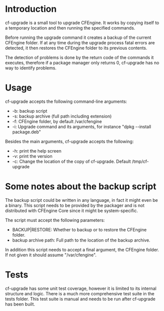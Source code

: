 # Introduction
cf-upgrade is a small tool to upgrade CFEngine. It works by copying itself
to a temporary location and then running the specified commands.

Before running the upgrade command it creates a backup of the current CFEngine
folder. If at any time during the upgrade process fatal errors are detected,
it then restores the CFEngine folder to its previous contents.

The detection of problems is done by the return code of the commands it
executes, therefore if a package manager only returns 0, cf-upgrade has no way
to identify problems.

# Usage
cf-upgrade accepts the following command-line arguments:
  * -b: backup script
  * -s: backup archive (full path including extension)
  * -f: CFEngine folder, by default /var/cfengine
  * -i: Upgrade command and its arguments, for instance "dpkg --install package.deb"

Besides the main arguments, cf-upgrade accepts the following:
  * -h: print the help screen
  * -v: print the version
  * -c: Change the location of the copy of cf-upgrade. Default /tmp/cf-upgrade

# Some notes about the backup script
The backup script could be written in any language, in fact it might even be a
binary. This script needs to be provided by the packager and is not distributed
with CFEngine Core since it might be system-specific.

The script must accept the following parameters:
  * BACKUP|RESTORE: Whether to backup or to restore the CFEngine folder.
  * backup archive path: Full path to the location of the backup archive.

In addition this script needs to accept a final argument, the CFEngine folder.
If not given it should assume "/var/cfengine".

# Tests
cf-upgrade has some unit test coverage, however it is limited to its internal
structure and logic. There is a much more comprehensive test suite in the tests
folder. This test suite is manual and needs to be run after cf-upgrade has been
built.

